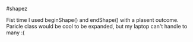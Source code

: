 #shapez

Fist time I used beginShape() and endShape() with a plasent outcome. 
Paricle class would be cool to be expanded, but my laptop can't handle to many :(

